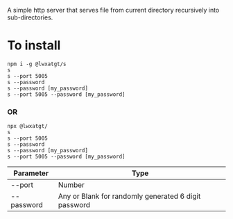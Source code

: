 A simple http server that serves file from current directory recursively into sub-directories.


# To install

```
npm i -g @lwxatgt/s
s
s --port 5005
s --password
s --password [my_password]
s --port 5005 --password [my_password]
```

### OR


```
npx @lwxatgt/
s
s --port 5005
s --password
s --password [my_password]
s --port 5005 --password [my_password]
```



Parameter | Type
------------ | -------------
--port | Number
--password | Any or Blank for randomly generated 6 digit password
